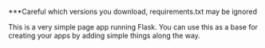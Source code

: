 ***Careful which versions you download, requirements.txt may be ignored

This is a very simple page app running Flask. You can use this as a base for creating your apps by adding simple things along the way.
